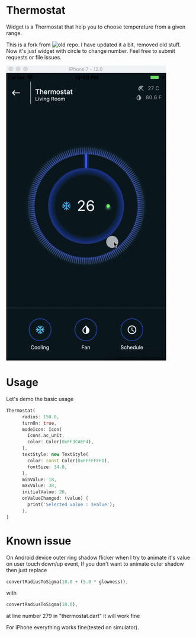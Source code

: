 # Thermostat
Widget is a Thermostat that help you to choose temperature from a given range.

This is a fork from ![old repo](https://github.com/mahmed8003/thermostat). I have updated it a bit, removed old stuff. Now it's just widget with circle to change number. Feel free to submit requests or file issues.

![](screenshots/preview_01.gif)

# Usage
Let's demo the basic usage
```dart
Thermostat(
      radius: 150.0,
      turnOn: true,
      modeIcon: Icon(
        Icons.ac_unit,
        color: Color(0xFF3CAEF4),
      ),
      textStyle: new TextStyle(
        color: const Color(0xFFFFFFFD),
        fontSize: 34.0,
      ),
      minValue: 18,
      maxValue: 38,
      initialValue: 26,
      onValueChanged: (value) {
        print('Selected value : $value');
      },
)

```


# Known issue
On Android device outer ring shadow flicker when I try to animate it's value on user touch down/up event,
If you don't want to animate outer shadow then just replace
```dart
convertRadiusToSigma(18.0 + (5.0 * glowness)),
```

with
```dart
convertRadiusToSigma(18.0),
```
at line number 279 in "thermostat.dart" it will work fine

For iPhone everything works fine(tested on simulator).